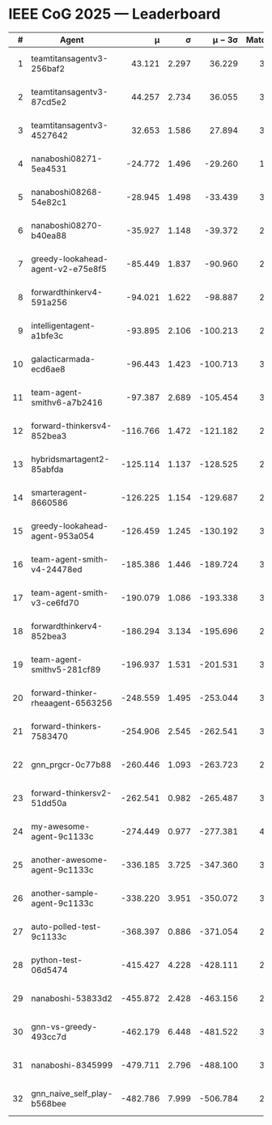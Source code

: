 # IEEE CoG 2025 — Leaderboard

| # | Agent | μ | σ | μ − 3σ | Matches | Updated |
|---:|---|---:|---:|---:|---:|---|
| 1 | teamtitansagentv3-256baf2 | 43.121 | 2.297 | 36.229 | 3400 | 2025-08-27 23:55 |
| 2 | teamtitansagentv3-87cd5e2 | 44.257 | 2.734 | 36.055 | 3300 | 2025-08-27 23:55 |
| 3 | teamtitansagentv3-4527642 | 32.653 | 1.586 | 27.894 | 3140 | 2025-08-27 23:55 |
| 4 | nanaboshi08271-5ea4531 | -24.772 | 1.496 | -29.260 | 1540 | 2025-08-27 23:55 |
| 5 | nanaboshi08268-54e82c1 | -28.945 | 1.498 | -33.439 | 3038 | 2025-08-27 23:55 |
| 6 | nanaboshi08270-b40ea88 | -35.927 | 1.148 | -39.372 | 2098 | 2025-08-27 23:55 |
| 7 | greedy-lookahead-agent-v2-e75e8f5 | -85.449 | 1.837 | -90.960 | 2686 | 2025-08-27 23:55 |
| 8 | forwardthinkerv4-591a256 | -94.021 | 1.622 | -98.887 | 2691 | 2025-08-27 23:55 |
| 9 | intelligentagent-a1bfe3c | -93.895 | 2.106 | -100.213 | 2883 | 2025-08-27 23:55 |
| 10 | galacticarmada-ecd6ae8 | -96.443 | 1.423 | -100.713 | 3000 | 2025-08-27 23:55 |
| 11 | team-agent-smithv6-a7b2416 | -97.387 | 2.689 | -105.454 | 3640 | 2025-08-27 23:55 |
| 12 | forward-thinkersv4-852bea3 | -116.766 | 1.472 | -121.182 | 2816 | 2025-08-27 23:55 |
| 13 | hybridsmartagent2-85abfda | -125.114 | 1.137 | -128.525 | 2869 | 2025-08-27 23:55 |
| 14 | smarteragent-8660586 | -126.225 | 1.154 | -129.687 | 2720 | 2025-08-27 23:55 |
| 15 | greedy-lookahead-agent-953a054 | -126.459 | 1.245 | -130.192 | 3066 | 2025-08-27 23:55 |
| 16 | team-agent-smith-v4-24478ed | -185.386 | 1.446 | -189.724 | 3254 | 2025-08-27 23:55 |
| 17 | team-agent-smith-v3-ce6fd70 | -190.079 | 1.086 | -193.338 | 3434 | 2025-08-27 23:55 |
| 18 | forwardthinkerv4-852bea3 | -186.294 | 3.134 | -195.696 | 2487 | 2025-08-27 23:55 |
| 19 | team-agent-smithv5-281cf89 | -196.937 | 1.531 | -201.531 | 3420 | 2025-08-27 23:55 |
| 20 | forward-thinker-rheaagent-6563256 | -248.559 | 1.495 | -253.044 | 3384 | 2025-08-27 23:55 |
| 21 | forward-thinkers-7583470 | -254.906 | 2.545 | -262.541 | 3340 | 2025-08-27 23:55 |
| 22 | gnn_prgcr-0c77b88 | -260.446 | 1.093 | -263.723 | 2840 | 2025-08-27 23:55 |
| 23 | forward-thinkersv2-51dd50a | -262.541 | 0.982 | -265.487 | 3624 | 2025-08-27 23:55 |
| 24 | my-awesome-agent-9c1133c | -274.449 | 0.977 | -277.381 | 4260 | 2025-08-27 23:55 |
| 25 | another-awesome-agent-9c1133c | -336.185 | 3.725 | -347.360 | 3780 | 2025-08-27 23:55 |
| 26 | another-sample-agent-9c1133c | -338.220 | 3.951 | -350.072 | 3420 | 2025-08-27 23:55 |
| 27 | auto-polled-test-9c1133c | -368.397 | 0.886 | -371.054 | 2900 | 2025-08-27 23:55 |
| 28 | python-test-06d5474 | -415.427 | 4.228 | -428.111 | 2750 | 2025-08-27 23:55 |
| 29 | nanaboshi-53833d2 | -455.872 | 2.428 | -463.156 | 2780 | 2025-08-27 23:55 |
| 30 | gnn-vs-greedy-493cc7d | -462.179 | 6.448 | -481.522 | 3100 | 2025-08-27 23:55 |
| 31 | nanaboshi-8345999 | -479.711 | 2.796 | -488.100 | 3190 | 2025-08-27 23:55 |
| 32 | gnn_naive_self_play-b568bee | -482.786 | 7.999 | -506.784 | 2460 | 2025-08-27 23:55 |
